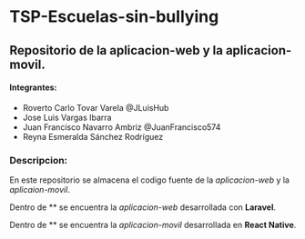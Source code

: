# TSP-Escuelas-sin-bullying

## Repositorio de la aplicacion-web y la aplicacion-movil.

#### Integrantes:
+ Roverto Carlo Tovar Varela @JLuisHub
+ Jose Luis Vargas Ibarra
+ Juan Francisco Navarro Ambriz @JuanFrancisco574
+ Reyna Esmeralda Sánchez Rodríguez

### Descripcion:
En este repositorio se almacena el codigo fuente de la *aplicacion-web* y la *aplicaion-movil*.

Dentro de ** se encuentra la *aplicacion-web* desarrollada con **Laravel**.

Dentro de ** se encuentra la *aplicacion-movil* desarrollada en **React Native**.
